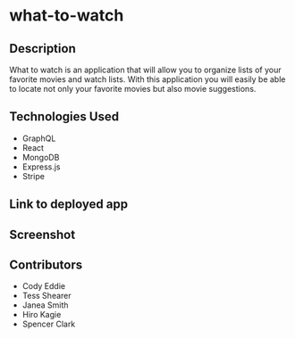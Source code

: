 # what-to-watch

## Description 

What to watch is an application that will allow you to organize lists of your favorite movies and watch lists. With this application you will easily be able to locate not only your favorite movies but also movie suggestions. 

## Technologies Used

* GraphQL
* React
* MongoDB
* Express.js
* Stripe

## Link to deployed app

## Screenshot

## Contributors

* Cody Eddie
* Tess Shearer
* Janea Smith
* Hiro Kagie
* Spencer Clark
